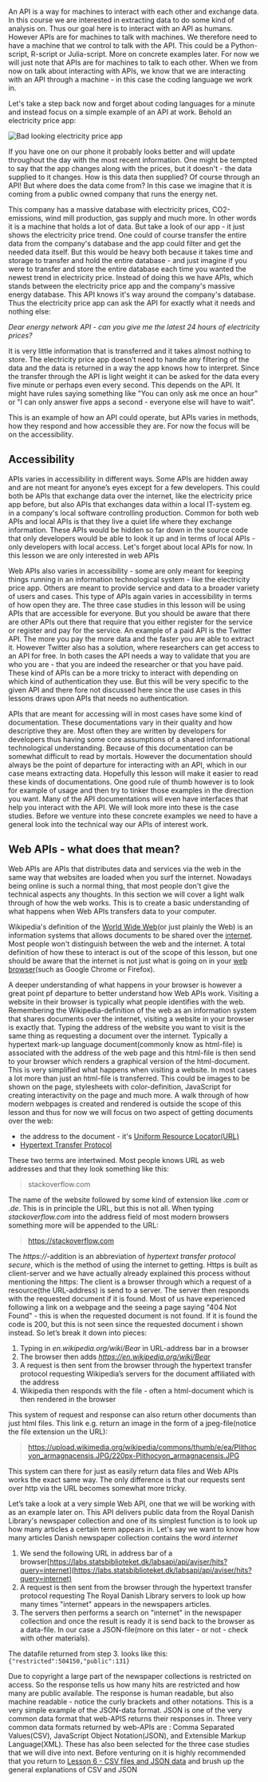 An API is a way for machines to interact with each other and exchange data. In this course we are interested in extracting data to do some kind of analysis on. Thus our goal here is to interact with an API as humans. However APIs are for machines to talk with machines. We therefore need to have a machine that we control to talk with the API. This could be a Python-script, R-script or Julia-script. More on concrete examples later. For now we will just note that APIs are for machines to talk to each other. When we from now on talk about interacting with APIs, we know that we are interacting with an API through a machine - in this case the coding language we work in. 

Let's take a step back now and forget about coding languages for a minute and instead focus on a simple example of an API at work. Behold an electricity price app:

![Bad looking electricity price app](electricity_app.png)

If you have one on our phone it probably looks better and will update throughout the day with the most recent information. One might be tempted to say that the app changes along with the prices, but it doesn't - the data supplied to it changes. How is this data then supplied? Of course through an API! But where does the data come from? In this case we imagine that it is coming from a public owned company that runs the energy net.

This company has a massive database with electricity prices, CO2-emissions, wind mill production, gas supply and much more. In other words it is a machine that holds a lot of data. But take a look of our app - it just shows the electricity price trend. One could of course transfer the entire data from the company's database and the app could filter and get the needed data itself. But this would be heavy both because it takes time and storage to transfer and hold the entire database - and just imagine if you were to transfer and store the entire database each time you wanted the newest trend in electricity price. Instead of doing this we have APIs, which stands between the electricity price app and the company's massive energy database. This API knows it's way around the company's database. Thus the electricity price app can ask the API for exactly what it needs and nothing else:

*Dear energy network API - can you give me the latest 24 hours of electricity prices?* 

It is very little information that is transferred and it takes almost nothing to store. The electricity price app doesn't need to handle any filtering of the data and the data is returned in a way the app knows how to interpret.  Since the transfer through the API is light weight it can be asked for the data every five minute or perhaps even every second. This depends on the API. It might have rules saying something like "You can only ask me once an hour" or "I can only answer five apps a second - everyone else will have to wait". 

This is an example of how an API could operate, but APIs varies in methods, how they respond and how accessible they are. For now the focus will be on the accessibility. 

## Accessibility
APIs varies in accessibility in different ways. Some APIs are hidden away and are not meant for anyone’s eyes except for a few developers. This could both be APIs that exchange data over the internet, like the electricity price app before, but also APIs that exchanges data within a local IT-system eg. in a company's local software controlling production. Common for both web APIs and local APIs is that they live a quiet life where they exchange information. These APIs would be hidden so far down in the source code that only developers would be able to look it up and in terms of local APIs - only developers with local access. Let's forget about local APIs for now. In this lesson we are only interested in web APIs 

Web APIs also varies in accessibility - some are only meant for keeping things running in an information technological system - like the electricity price app. Others are meant to provide service and data to a broader variety of users and cases. This type of APIs again varies in accessibility in terms of how open they are. The three case studies in this lesson will be using APIs that are accessible for everyone. But you should be aware that there are other APIs out there that require that you either register for the service or register and pay for the service. An example of a paid API is the Twitter API. The more you pay the more data and the faster you are able to extract it. However Twitter also has a solution, where researchers can get access to an API for free. In both cases the API needs a way to validate that you are who you are - that you are indeed the researcher or that you have paid. These kind of APIs can be a more tricky to interact with depending on which kind of authentication they use. But this will be very specific to the given API and there fore not discussed here since the use cases in this lessons draws upon APIs that needs no authentication. 

APIs that are meant for accessing will in most cases have some kind of documentation. These documentations vary in their quality and how descriptive they are. Most often they are written by developers for developers thus having some core assumptions of a shared informational technological understanding. Because of this documentation can be somewhat difficult to read by mortals. However the documentation should always be the point of departure for interacting with an API, which in our case means extracting data. Hopefully this lesson will make it easier to read these kinds of documentations. One good rule of thumb however is to look for example of usage and then try to tinker those examples in the direction you want. Many of the API documentations will even have interfaces that help you interact with the API. We will look more into these is the case studies. Before we venture into these concrete examples we need to have a general look into the technical way our APIs of interest work.  


## Web APIs - what does that mean? 
Web APIs are APIs that distributes data and services via the web in the same way that websites are loaded when you surf the internet. Nowadays being online is such a normal thing, that most people don't give the technical aspects any thoughts. In this section we will cover a light walk through of how the web works. This is to create a basic understanding of what happens when Web APIs transfers data to your computer. 

Wikipedia's definition of the [World Wide Web](https://en.wikipedia.org/wiki/World_Wide_Web)(or just plainly the Web) is an information systems that allows documents to be shared over the [internet](https://en.wikipedia.org/wiki/Internet). Most people won't distinguish between the web and the internet. A total definition of how these to interact is out of the scope of this lesson, but one should be aware that the internet is not just what is going on in your [web browser](https://en.wikipedia.org/wiki/Web_browser)(such as Google Chrome or Firefox).  

A deeper understanding of what happens in your browser is however a great point pf departure to better understand how Web APIs work. Visiting a website in their browser is typically what people identifies with the web. Remembering the Wikipedia-definition of the web as an information system that shares documents over the internet, visiting a website in your browser is exactly that. Typing the address of the website you want to visit is the same thing as requesting a document over the internet. Typically a hypertext mark-up language document(commonly know as html-file) is associated with the address of the web page and this html-file is then send to your browser which renders a graphical version of the html-document. This is very simplified what happens when visiting a website. In most cases a lot more than just an html-file is transferred. This could be images to be shown on the page, stylesheets with color-definition, JavaScript for creating interactivity on the page and much more. A walk through of how modern webpages is created and rendered is outside the scope of this lesson and thus for now we will focus on two aspect of getting documents over the web: 

* the address to the document - it's [Uniform Resource Locator(URL)](https://en.wikipedia.org/wiki/URL)
* [Hypertext Transfer Protocol](https://en.wikipedia.org/wiki/Hypertext_Transfer_Protocol)

These two terms are intertwined. Most people knows URL as web addresses and that they look something like this: 

> stackoverflow.com

The name of the website followed by some kind of extension like _.com_ or _.de_. This is in principle the URL, but this is not all. When typing _stackoverflow.com_ into the address field of most modern browsers something more will be appended to the URL: 

>https://stackoverflow.com

The _https://_-addition is an abbreviation of _hypertext transfer protocol secure_, which is the method of using the internet to getting. Https is built as client-server and we have actually already explained this process without mentioning the https: The client is a browser through which a request of a resource(the URL-address) is send to a server. The server then responds with the requested document if it is found. Most of us have experienced following a link on a webpage and the seeing a page saying "404 Not Found" - this is when the requested document is not found. If it is found the code is 200, but this is not seen since the requested document i shown instead. So let’s break it down into pieces:

1. Typing in _en.wikipedia.org/wiki/Bear_ in URL-address bar in a browser 
2. The browser then adds _https://en.wikipedia.org/wiki/Bear_ 
3. A request is then sent from the browser through the hypertext transfer protocol requesting Wikipedia’s servers for the document affiliated with the address
4. Wikipedia then responds with the file - often a html-document which is then rendered in the browser

This system of request and response can also return other documents than just html files. This link e.g. return an image in the form of a jpeg-file(notice the file extension un the URL): 
> https://upload.wikimedia.org/wikipedia/commons/thumb/e/ea/Plithocyon_armagnacensis.JPG/220px-Plithocyon_armagnacensis.JPG

This system can there for just as easily return data files and Web APIs works the exact same way. The only difference is that our requests sent over http via the URL becomes somewhat more tricky. 

Let’s take a look at a very simple Web API, one that we will be working with as an example later on. This API delivers public data from the Royal Danish Library's newspaper collection and one of its simplest function is to look up how many articles a certain term appears in. Let's say we want to know how many articles Danish newspaper collection contains the word _internet_

1. We send the following URL in address bar of a browser[https://labs.statsbiblioteket.dk/labsapi/api/aviser/hits?query=internet](https://labs.statsbiblioteket.dk/labsapi/api/aviser/hits?query=internet)
2. A request is then sent from the browser through the hypertext transfer protocol requesting The Royal Danish Library servers to look up how many times "internet" appears in the newspapers articles. 
3. The servers then performs a search on "internet" in the newspaper collection and once the result is ready it is send back to the browser as a data-file. In our case a JSON-file(more on this later - or not - check with other materials). 

The datafile returned from step 3. looks like this: 
```{"restricted":504150,"public":131}```

Due to copyright a large part of the newspaper collections is restricted on access. So the response tells us how many hits are restricted and how many are public available. The response is human readable, but also machine readable - notice the curly brackets and other notations. This is a very simple example of the JSON-data format. JSON is one of the very common data format that web-APIS returns their responses in. Three very common data formats returned by web-APIs are : Comma Separated Values(CSV), JavaScript Object Notation(JSON), and Extensible Markup Language(XML). These has also been selected for the three case studies that we will dive into next. Before venturing on it is highly recommended that you return to [Lesson 6 - CSV files and JSON data](https://github.com/CHCAA-EDUX/Programming-for-the-Humanities-E22/blob/main/lesson/lesson_06.md) and brush up the general explanations of CSV and JSON